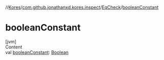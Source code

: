 //[Kores](../../index.md)/[com.github.jonathanxd.kores.inspect](../index.md)/[EqCheck](index.md)/[booleanConstant](boolean-constant.md)



# booleanConstant  
[jvm]  
Content  
val [booleanConstant](boolean-constant.md): [Boolean](https://kotlinlang.org/api/latest/jvm/stdlib/kotlin/-boolean/index.html)  



